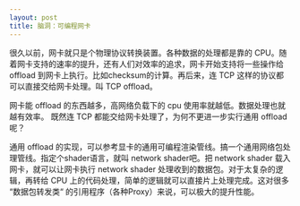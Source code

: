 ```yaml
---
layout: post
title: 脑洞：可编程网卡
---
```


很久以前，网卡就只是个物理协议转换装置。各种数据的处理都是靠的 CPU。随着网卡支持的速率的提升，还有人们对效率的追求，网卡开始支持将一些操作给 offload 到网卡上执行。比如checksum的计算。再后来，连 TCP 这样的协议都可以直接交给网卡处理。叫 TCP offload。

网卡能 offload 的东西越多，高网络负载下的 cpu 使用率就越低。数据处理也就越有效率。
既然连 TCP 都能交给网卡处理了，为何不更进一步实行通用 offload 呢？

通用 offload 的实现，可以参考显卡的通用可编程渲染管线。搞一个通用网络包处理管线。指定个shader语言，就叫 network shader吧。把 network shader 载入网卡，就可以让网卡执行 network shader 处理收到的数据包。对于太复杂的逻辑，再转给 CPU 上的代码处理，简单的逻辑就可以直接片上处理完成。这对很多 “数据包转发类“ 的引用程序（各种Proxy）来说，可以极大的提升性能。

